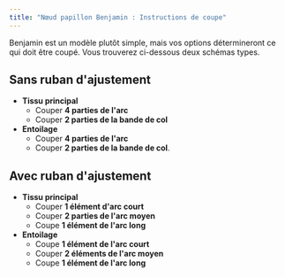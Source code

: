 ```yaml
---
title: "Nœud papillon Benjamin : Instructions de coupe"
---
```


Benjamin est un modèle plutôt simple, mais vos options détermineront ce qui doit être coupé. Vous trouverez ci-dessous deux schémas types.

## Sans ruban d'ajustement

- **Tissu principal**
  - Couper **4 parties de l'arc**
  - Couper **2 parties de la bande de col**
- **Entoilage**
  - Couper **4 parties de l'arc**
  - Couper **2 parties de la bande de col**.

## Avec ruban d'ajustement

- **Tissu principal**
  - Couper **1 élément d'arc court**
  - Couper **2 parties de l'arc moyen**
  - Coupe **1 élément de l'arc long**
- **Entoilage**
  - Coupe **1 élément de l'arc court**
  - Couper **2 éléments de l'arc moyen**
  - Coupe **1 élément de l'arc long**
